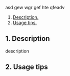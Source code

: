asd
gew
wgr
gef
hte
qfeadv

1. [ Description. ](#desc)
2. [ Usage tips. ](#usage)
        
<a name="desc"></a>
## 1. Description

description

<a name="usage"></a>
## 2. Usage tips